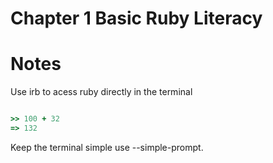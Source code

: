 # Chapter 1 Basic Ruby Literacy
# Notes

Use irb to acess ruby directly in the terminal

```ruby

>> 100 + 32
=> 132

```

Keep the terminal simple use --simple-prompt.
